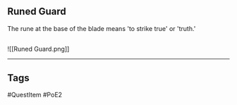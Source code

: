 ## Runed Guard
The rune at the base of the blade
means 'to strike true' or 'truth.'
## 
![[Runed Guard.png]]

---
## Tags
#QuestItem
#PoE2